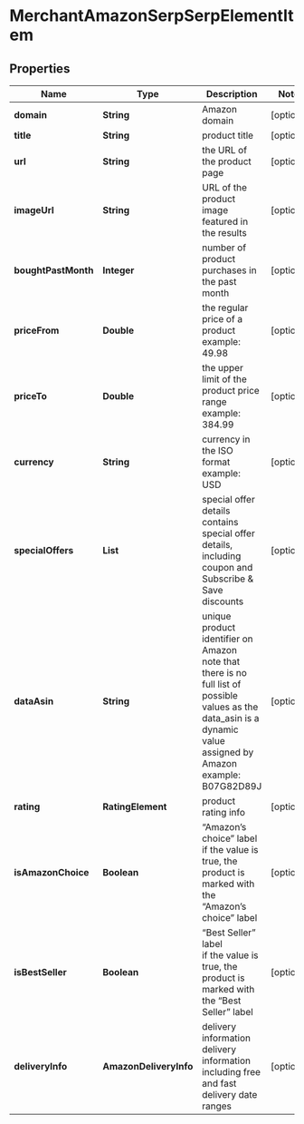 # MerchantAmazonSerpSerpElementItem


## Properties

| Name | Type | Description | Notes |
|------------ | ------------- | ------------- | -------------|
**domain** | **String** | Amazon domain |[optional]|
**title** | **String** | product title |[optional]|
**url** | **String** | the URL of the product page |[optional]|
**imageUrl** | **String** | URL of the product image featured in the results |[optional]|
**boughtPastMonth** | **Integer** | number of product purchases in the past month |[optional]|
**priceFrom** | **Double** | the regular price of a product<br>example:<br>49.98 |[optional]|
**priceTo** | **Double** | the upper limit of the product price range<br>example:<br>384.99 |[optional]|
**currency** | **String** | currency in the ISO format<br>example:<br>USD |[optional]|
**specialOffers** | **List<String>** | special offer details<br>contains special offer details, including coupon and Subscribe & Save discounts |[optional]|
**dataAsin** | **String** | unique product identifier on Amazon<br>note that there is no full list of possible values as the data_asin is a dynamic value assigned by Amazon<br>example:<br>B07G82D89J |[optional]|
**rating** | **RatingElement** | product rating info |[optional]|
**isAmazonChoice** | **Boolean** | “Amazon’s choice” label<br>if the value is true, the product is marked with the “Amazon’s choice” label |[optional]|
**isBestSeller** | **Boolean** | “Best Seller” label<br>if the value is true, the product is marked with the “Best Seller” label |[optional]|
**deliveryInfo** | **AmazonDeliveryInfo** | delivery information<br>delivery information including free and fast delivery date ranges |[optional]|